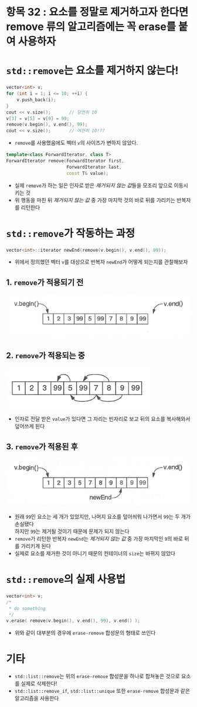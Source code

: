 # 항목 32 : 요소를 정말로 제거하고자 한다면 remove 류의 알고리즘에는 꼭 erase를 붙여 사용하자

# `std::remove`는 요소를 제거하지 않는다!

```c++
vector<int> v;
for (int i = 1; i <= 10; ++i) {
    v.push_back(i);
}
cout << v.size();       // 당연히 10
v[3] = v[5] = v[9] = 99;
remove(v.begin(), v.end(), 99);
cout << v.size();       // 여전히 10!??
```
- `remove`를 사용했음에도 벡터 `v`의 사이즈가 변하지 않았다.

```c++
template<class ForwardIterator, class T>
ForwardIterator remove(ForwardIterator first,
                       ForwardIterator last,
                       const T& value);
```
- 실제 `remove`가 하는 일은 인자로 받은 *제거되지 않는 값*들을 모조리 앞으로 이동시키는 것
- 위 행동을 마친 뒤 *제거되지 않는 값* 중 가장 마지막 것의 바로 뒤를 가리키는 반복자를 리턴한다

# `std::remove`가 작동하는 과정

```c++
vector<int>::iterator newEnd(remove(v.begin(), v.end(), 99));
```
- 위에서 정의했던 벡터 `v`를 대상으로 반복자 `newEnd`가 어떻게 되는지를 관찰해보자

## 1. `remove`가 적용되기 전  
![alt text](https://github.com/ElementalKiss/AAStudy/blob/master/effstl/book/image/item32_img01.png "before remove")

## 2. `remove`가 적용되는 중  
![alt text](https://github.com/ElementalKiss/AAStudy/blob/master/effstl/book/image/item32_img04.png "while removing")
- 인자로 전달 받은 `value`가 있다면 그 자리는 빈자리로 보고 뒤의 요소를 복사해와서 덮어쓰게 된다

## 3. `remove`가 적용된 후  
![alt text](https://github.com/ElementalKiss/AAStudy/blob/master/effstl/book/image/item32_img03.png "remove result")
- 원래 `99`인 요소는 세 개가 있었지만, 나머지 요소를 덮어씌워 나가면서 `99`는 두 개가 손실됐다  
  하지만 `99`는 제거될 것이기 때문에 문제가 되지 않는다
- `remove`가 리턴한 반복자 `newEnd`는 *제거되지 않는 값* 중 가장 마지막인 `9`의 바로 뒤를 가리키게 된다
- 실제로 요소를 제거한 것이 아니기 때문의 컨테이너의 `size`는 바뀌지 않았다

# `std::remove`의 실제 사용법

```c++
vector<int> v;
/*
 * do something
 */
v.erase( remove(v.begin(), v.end(), 99), v.end() );
```
- 위와 같이 대부분의 경우에 `erase-remove` 합성문의 형태로 쓰인다

# 기타

- `std::list::remove`는 위의 `erase-remove` 합성문을 하나로 합쳐놓은 것으로 요소를 실제로 삭제한다!
- `std::list::remove_if`, `std::list::unique` 또한 `erase-remove` 합성문과 같은 알고리즘을 사용한다